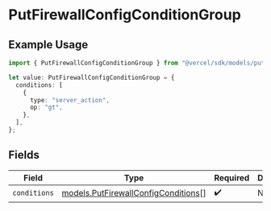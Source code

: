 # PutFirewallConfigConditionGroup

## Example Usage

```typescript
import { PutFirewallConfigConditionGroup } from "@vercel/sdk/models/putfirewallconfigop.js";

let value: PutFirewallConfigConditionGroup = {
  conditions: [
    {
      type: "server_action",
      op: "gt",
    },
  ],
};
```

## Fields

| Field                                                                            | Type                                                                             | Required                                                                         | Description                                                                      |
| -------------------------------------------------------------------------------- | -------------------------------------------------------------------------------- | -------------------------------------------------------------------------------- | -------------------------------------------------------------------------------- |
| `conditions`                                                                     | [models.PutFirewallConfigConditions](../models/putfirewallconfigconditions.md)[] | :heavy_check_mark:                                                               | N/A                                                                              |